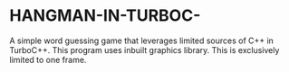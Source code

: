 # HANGMAN-IN-TURBOC-
A simple word guessing game that leverages limited sources of C++ in TurboC++. This program uses inbuilt graphics library.
This is exclusively limited to one frame.
